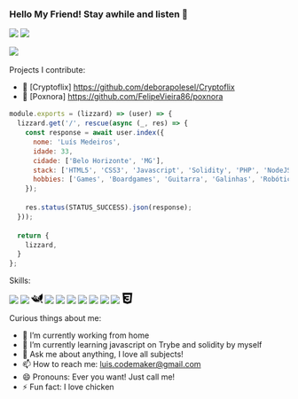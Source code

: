 ### Hello My Friend! Stay awhile and listen 👋

<p>
  <img src = "https://github-readme-stats.vercel.app/api/top-langs/?username=LizzardMedeiros&theme=dark" height="250px">
  <img src = "https://github-readme-stats.vercel.app/api?username=LizzardMedeiros&show_icons=true&line_height=33&theme=dark" height="250px"> 
</p>

![](https://komarev.com/ghpvc/?username=LizzardMedeiros)

Projects I contribute:

- 👯 [Cryptoflix] https://github.com/deborapolesel/Cryptoflix
- 👯 [Poxnora] https://github.com/FelipeVieira86/poxnora

``` javascript
module.exports = (lizzard) => (user) => {
  lizzard.get('/', rescue(async (_, res) => {
    const response = await user.index({
      nome: 'Luís Medeiros',
      idade: 33,
      cidade: ['Belo Horizonte', 'MG'],
      stack: ['HTML5', 'CSS3', 'Javascript', 'Solidity', 'PHP', 'NodeJS', 'ReactJS', 'VUEJS', 'MongoDB', 'MySQL', 'Docker', 'Jest', 'RTL', 'Arduino' ],
      hobbies: ['Games', 'Boardgames', 'Guitarra', 'Galinhas', 'Robótica', 'Desafios!!!'],
    });

    res.status(STATUS_SUCCESS).json(response);
  }));

  return {
    lizzard,
  }
};
```

Skills:

<code><img height="20" src="https://github.com/simple-icons/simple-icons/blob/develop/icons/arduino.svg"></code>
<code><img height="20" src="https://github.com/simple-icons/simple-icons/blob/develop/icons/codeigniter.svg"></code>
<code><img height="20" src="https://github.com/simple-icons/simple-icons/blob/develop/icons/gimp.svg"></code>
<code><img height="20" src="https://simpleicons.org/icons/react.svg"></code>
<code><img height="20" src="https://simpleicons.org/icons/vue-dot-js.svg"></code>
<code><img height="20" src="https://simpleicons.org/icons/blender.svg"></code>
<code><img height="20" src="https://simpleicons.org/icons/javascript.svg"></code>
<code><img height="20" src="https://simpleicons.org/icons/node-dot-js.svg"></code>
<code><img height="20" src="https://simpleicons.org/icons/visualstudiocode.svg"></code>
<code><img height="20" src="https://github.com/simple-icons/simple-icons/blob/develop/icons/html5.svg"></code>
<code><img height="20" src="https://raw.githubusercontent.com/simple-icons/simple-icons/develop/icons/css3.svg"></code>

Curious things about me:

- 🔭 I’m currently working from home
- 🌱 I’m currently learning javascript on Trybe and solidity by myself
- 💬 Ask me about anything, I love all subjects!
- 📫 How to reach me: luis.codemaker@gmail.com
- 😄 Pronouns: Ever you want! Just call me!
- ⚡ Fun fact: I love chicken

